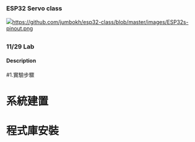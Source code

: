 ### ESP32 Servo class
![](ESP32)https://github.com/jumbokh/esp32-class/blob/master/images/ESP32s-pinout.png
##
### 11/29 Lab
#### Description
#1.實驗步驟
   # 系統建置
   # 程式庫安裝
##
